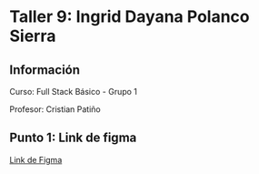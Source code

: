 <h1>Taller 9: Ingrid Dayana Polanco Sierra</h1>
<h2>Información</h2>
<p>Curso: Full Stack Básico - Grupo 1</p>
<P>Profesor: Cristian Patiño</p>
<h2>Punto 1: Link de figma</h2>
<a href="https://www.figma.com/file/tnIl9xOkTwLY6M2iAFbaSC/Ingrid-Dayana-Polanco-Sierra---Figma-Excercise?type=design&node-id=0%3A1&t=xoP8uK91767GTJvD-1"> Link de Figma</a>
